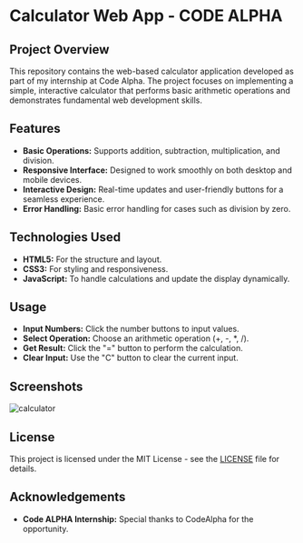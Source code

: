 

# Calculator Web App - CODE ALPHA 

## Project Overview

This repository contains the web-based calculator application developed as part of my internship at Code Alpha. The project focuses on implementing a simple, interactive calculator that performs basic arithmetic operations and demonstrates fundamental web development skills.

## Features

- **Basic Operations:** Supports addition, subtraction, multiplication, and division.
- **Responsive Interface:** Designed to work smoothly on both desktop and mobile devices.
- **Interactive Design:** Real-time updates and user-friendly buttons for a seamless experience.
- **Error Handling:** Basic error handling for cases such as division by zero.

## Technologies Used

- **HTML5:** For the structure and layout.
- **CSS3:** For styling and responsiveness.
- **JavaScript:** To handle calculations and update the display dynamically.

## Usage

- **Input Numbers:** Click the number buttons to input values.
- **Select Operation:** Choose an arithmetic operation (+, -, *, /).
- **Get Result:** Click the "=" button to perform the calculation.
- **Clear Input:** Use the "C" button to clear the current input.

## Screenshots
![calculator](https://github.com/user-attachments/assets/b66dcf8f-22c2-4677-a20c-319916a9690a)

## License

This project is licensed under the MIT License - see the [LICENSE](LICENSE) file for details.

## Acknowledgements

- **Code ALPHA Internship:** Special thanks to CodeAlpha for the opportunity.
